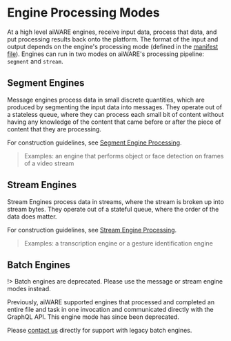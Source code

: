 # Engine Processing Modes

<!--TODO: Incorporate edge-messages from https://github.com/veritone/edge-messages-->

At a high level aiWARE engines, receive input data, process that data, and put processing results back onto the platform.
The format of the input and output depends on the engine's processing mode (defined in the [manifest file](/developer/engines/standards/engine-manifest/)).
Engines can run in two modes on aiWARE's processing pipeline: `segment` and `stream`.

## Segment Engines <!-- {docsify-ignore} -->

Message engines process data in small discrete quantities, which are produced by segmenting the input data into messages.
They operate out of a stateless queue, where they can process each small bit of content without having any knowledge of the content that came before or after the piece of content that they are processing.

For construction guidelines, see [Segment Engine Processing](/developer/engines/processing-modes/segment-processing/).

> Examples: an engine that performs object or face detection on frames of a video stream

## Stream Engines <!-- {docsify-ignore} -->

Stream Engines process data in streams, where the stream is broken up into stream bytes.
They operate out of a stateful queue, where the order of the data does matter.

For construction guidelines, see [Stream Engine Processing](/developer/engines/processing-modes/stream-processing/).

> Examples: a transcription engine or a gesture identification engine

## Batch Engines

!> Batch engines are deprecated.  Please use the message or stream engine modes instead.

Previously, aiWARE supported engines that processed and completed an entire file and task in one invocation and communicated directly with the GraphQL API.
This engine mode has since been deprecated.

Please [contact us](mailto:ecosystem@veritone.com) directly for support with legacy batch engines.
